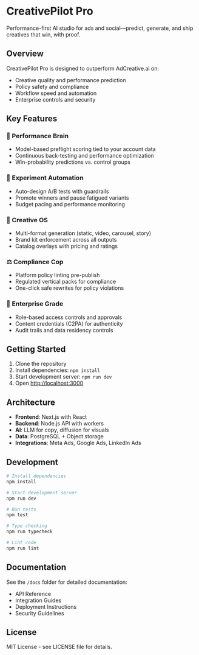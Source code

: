 # CreativePilot Pro

Performance-first AI studio for ads and social—predict, generate, and ship creatives that win, with proof.

## Overview

CreativePilot Pro is designed to outperform AdCreative.ai on:
- Creative quality and performance prediction
- Policy safety and compliance
- Workflow speed and automation
- Enterprise controls and security

## Key Features

### 🧠 Performance Brain
- Model-based preflight scoring tied to your account data
- Continuous back-testing and performance optimization
- Win-probability predictions vs. control groups

### 🧪 Experiment Automation
- Auto-design A/B tests with guardrails
- Promote winners and pause fatigued variants
- Budget pacing and performance monitoring

### 🎨 Creative OS
- Multi-format generation (static, video, carousel, story)
- Brand kit enforcement across all outputs
- Catalog overlays with pricing and ratings

### ⚖️ Compliance Cop
- Platform policy linting pre-publish
- Regulated vertical packs for compliance
- One-click safe rewrites for policy violations

### 🏢 Enterprise Grade
- Role-based access controls and approvals
- Content credentials (C2PA) for authenticity
- Audit trails and data residency controls

## Getting Started

1. Clone the repository
2. Install dependencies: `npm install`
3. Start development server: `npm run dev`
4. Open [http://localhost:3000](http://localhost:3000)

## Architecture

- **Frontend**: Next.js with React
- **Backend**: Node.js API with workers
- **AI**: LLM for copy, diffusion for visuals
- **Data**: PostgreSQL + Object storage
- **Integrations**: Meta Ads, Google Ads, LinkedIn Ads

## Development

```bash
# Install dependencies
npm install

# Start development server
npm run dev

# Run tests
npm test

# Type checking
npm run typecheck

# Lint code
npm run lint
```

## Documentation

See the `/docs` folder for detailed documentation:
- API Reference
- Integration Guides
- Deployment Instructions
- Security Guidelines

## License

MIT License - see LICENSE file for details.